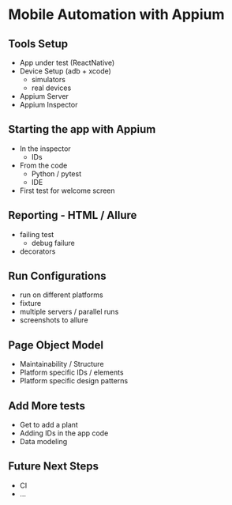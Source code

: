 # Mobile Automation with Appium

## Tools Setup
- App under test (ReactNative)
- Device Setup (adb + xcode)
    - simulators 
    - real devices
- Appium Server
- Appium Inspector

## Starting the app with Appium
- In the inspector
    - IDs
- From the code
    - Python / pytest
    - IDE
- First test for welcome screen

## Reporting - HTML / Allure
- failing test
    - debug failure
- decorators

## Run Configurations
- run on different platforms
- fixture
- multiple servers / parallel runs
- screenshots to allure

## Page Object Model
- Maintainability / Structure
- Platform specific IDs / elements
- Platform specific design patterns 

## Add More tests
- Get to add a plant
- Adding IDs in the app code 
- Data modeling

## Future Next Steps
- CI
- ...
